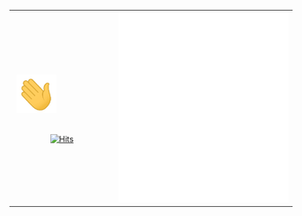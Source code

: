 <div align="center">
  <table>
    <tr>
      <td align="center">
        ㅤㅤㅤㅤㅤㅤㅤㅤㅤㅤㅤㅤ<img src="https://raw.githubusercontent.com/ABSphreak/ABSphreak/master/gifs/Hi.gif" width="70px"/>ㅤㅤㅤㅤㅤㅤㅤㅤㅤㅤㅤㅤㅤㅤㅤㅤㅤㅤㅤ
        <p>
          
[![Hits](https://hits.seeyoufarm.com/api/count/incr/badge.svg?url=https%3A%2F%2Fgithub.com%2Fparkgang&count_bg=%2379C83D&title_bg=%23555555&icon=&icon_color=%23E7E7E7&title=hits&edge_flat=false)](https://hits.seeyoufarm.com)
        </p>
      </td>
      <td align="center">
        <img src="/github-metrics.svg" width="100%"/>
      </td>
    </tr>
  </table>
</div>

